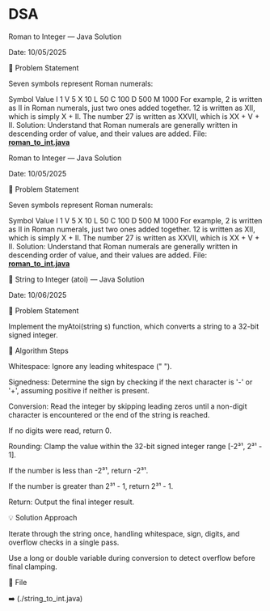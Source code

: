 # DSA

Roman to Integer — Java Solution

Date: 10/05/2025

📘 Problem Statement

Seven symbols represent Roman numerals:

Symbol       Value
I             1
V             5
X             10
L             50
C             100
D             500
M             1000
For example, 2 is written as II in Roman numerals, just two ones added together. 12 is written as XII, which is simply X + II. The number 27 is written as XXVII, which is XX + V + II.
Solution: Understand that Roman numerals are generally written in descending order of value, and their values are added.
File: [**roman_to_int.java**](./roman_to_int.java)



Roman to Integer — Java Solution

Date: 10/05/2025

📘 Problem Statement

Seven symbols represent Roman numerals:

Symbol       Value
I             1
V             5
X             10
L             50
C             100
D             500
M             1000
For example, 2 is written as II in Roman numerals, just two ones added together. 12 is written as XII, which is simply X + II. The number 27 is written as XXVII, which is XX + V + II.
Solution: Understand that Roman numerals are generally written in descending order of value, and their values are added.
File: [**roman_to_int.java**](./roman_to_int.java)  


🔢 String to Integer (atoi) — Java Solution

Date: 10/06/2025

📘 Problem Statement

Implement the myAtoi(string s) function, which converts a string to a 32-bit signed integer.

🧠 Algorithm Steps

Whitespace: Ignore any leading whitespace (" ").

Signedness: Determine the sign by checking if the next character is '-' or '+', assuming positive if neither is present.

Conversion: Read the integer by skipping leading zeros until a non-digit character is encountered or the end of the string is reached.

If no digits were read, return 0.

Rounding: Clamp the value within the 32-bit signed integer range [-2³¹, 2³¹ - 1].

If the number is less than -2³¹, return -2³¹.

If the number is greater than 2³¹ - 1, return 2³¹ - 1.

Return: Output the final integer result.

💡 Solution Approach

Iterate through the string once, handling whitespace, sign, digits, and overflow checks in a single pass.

Use a long or double variable during conversion to detect overflow before final clamping.

📂 File

➡️ (./string_to_int.java)  
